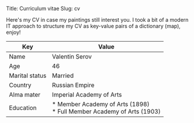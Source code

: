 Title: Curriculum vitae
Slug: cv

Here's my CV in case my paintings still interest you. I took a bit of a modern IT approach to structure my CV as key-value pairs of a dictionary (map), enjoy!

| Key | Value |
|---|---|
| Name | Valentin Serov |
| Age | 46 |
| Marital status | Married |
| Country | Russian Empire |
| Alma mater | Imperial Academy of Arts |
| Education | * Member Academy of Arts (1898) <br> * Full Member Academy of Arts (1903) |
